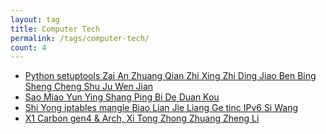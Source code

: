 ```yaml
---
layout: tag
title: Computer Tech
permalink: /tags/computer-tech/
count: 4
---
```


- [Python setuptools Zai An Zhuang Qian Zhi Xing Zhi Ding Jiao Ben Bing Sheng Cheng Shu Ju Wen Jian ](https://blog.caref.xyz/computer%20tech/python-setup/)
- [Sao Miao Yun Ying Shang Ping Bi De Duan Kou ](https://blog.caref.xyz/computer%20tech/portscan/)
- [Shi Yong  iptables mangle Biao Lian Jie Liang Ge  tinc IPv6 Si Wang ](https://blog.caref.xyz/computer%20tech/connect-tinc/)
- [X1 Carbon gen4 &amp; Arch, Xi Tong Zhong Zhuang Zheng Li ](https://blog.caref.xyz/computer%20tech/reinstall-arch/)
